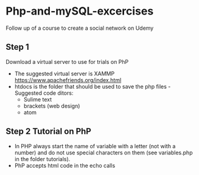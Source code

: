 # Php-and-mySQL-excercises
Follow up of a course to create a social network on Udemy

## Step 1
Download a virtual server to use for trials on PhP
- The suggested virtual server is XAMMP https://www.apachefriends.org/index.html
- htdocs is the folder that should be used to save the php files
-Suggested code ditors:
  - Sulime text
  - brackets (web design)
  - atom
## Step 2 Tutorial on PhP
- In PHP always start the name of variable with a letter (not with a number) and do not use special characters on them (see variables.php in the folder tutorials).
- PhP accepts html code in the echo calls
